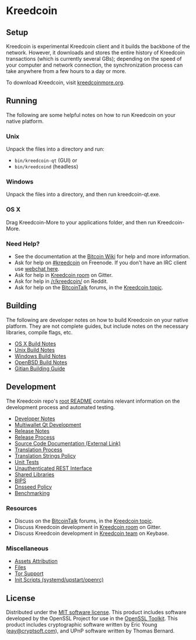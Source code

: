 Kreedcoin
=============

Setup
---------------------
Kreedcoin is experimental Kreedcoin client and it builds the backbone of the network. However, it downloads and stores the entire history of Kreedcoin transactions (which is currently several GBs); depending on the speed of your computer and network connection, the synchronization process can take anywhere from a few hours to a day or more.

To download Kreedcoin, visit [kreedcoinmore.org](https://kreedcoinmore.org).

Running
---------------------
The following are some helpful notes on how to run Kreedcoin on your native platform.

### Unix

Unpack the files into a directory and run:

- `bin/kreedcoin-qt` (GUI) or
- `bin/kreedcoind` (headless)

### Windows

Unpack the files into a directory, and then run kreedcoin-qt.exe.

### OS X

Drag Kreedcoin-More to your applications folder, and then run Kreedcoin-More.

### Need Help?

* See the documentation at the [Bitcoin Wiki](https://en.bitcoin.it/wiki/Main_Page)
for help and more information.
* Ask for help on [#kreedcoin](http://webchat.freenode.net?channels=kreedcoin) on Freenode. If you don't have an IRC client use [webchat here](http://webchat.freenode.net?channels=kreedcoin).
* Ask for help in [Kreedcoin room](https://gitter.im/Kreedcoin_Hub) on Gitter.
* Ask for help in [/r/kreedcoin/](https://nm.reddit.com/r/kreedcoin/) on Reddit.
* Ask for help on the [BitcoinTalk](https://bitcointalk.org/) forums, in the [Kreedcoin topic](https://bitcointalk.org/index.php?topic=3017838.new#new).

Building
---------------------
The following are developer notes on how to build Kreedcoin on your native platform. They are not complete guides, but include notes on the necessary libraries, compile flags, etc.

- [OS X Build Notes](build-osx.md)
- [Unix Build Notes](build-unix.md)
- [Windows Build Notes](build-windows.md)
- [OpenBSD Build Notes](build-openbsd.md)
- [Gitian Building Guide](gitian-building.md)

Development
---------------------
The Kreedcoin repo's [root README](/README.md) contains relevant information on the development process and automated testing.

- [Developer Notes](developer-notes.md)
- [Multiwallet Qt Development](multiwallet-qt.md)
- [Release Notes](release-notes.md)
- [Release Process](release-process.md)
- [Source Code Documentation (External Link)](https://dev.visucore.com/bitcoin/doxygen/)
- [Translation Process](translation_process.md)
- [Translation Strings Policy](translation_strings_policy.md)
- [Unit Tests](unit-tests.md)
- [Unauthenticated REST Interface](REST-interface.md)
- [Shared Libraries](shared-libraries.md)
- [BIPS](bips.md)
- [Dnsseed Policy](dnsseed-policy.md)
- [Benchmarking](benchmarking.md)

### Resources
* Discuss on the [BitcoinTalk](https://bitcointalk.org/) forums, in the [Kreedcoin topic](https://bitcointalk.org/index.php?topic=3017838.new#new).
* Discuss Kreedcoin development in [Kreedcoin room](https://gitter.im/Kreedcoin_Hub) on Gitter.
* Discuss Kreedcoin development in [Kreedcoin team](https://keybase.io/team/kreedcoin) on Keybase.

### Miscellaneous
- [Assets Attribution](assets-attribution.md)
- [Files](files.md)
- [Tor Support](tor.md)
- [Init Scripts (systemd/upstart/openrc)](init.md)

License
---------------------
Distributed under the [MIT software license](http://www.opensource.org/licenses/mit-license.php).
This product includes software developed by the OpenSSL Project for use in the [OpenSSL Toolkit](https://www.openssl.org/). This product includes
cryptographic software written by Eric Young ([eay@cryptsoft.com](mailto:eay@cryptsoft.com)), and UPnP software written by Thomas Bernard.
